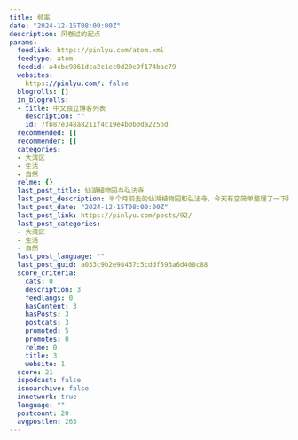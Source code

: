 ```yaml
---
title: 频率
date: "2024-12-15T08:00:00Z"
description: 风卷过的起点
params:
  feedlink: https://pinlyu.com/atom.xml
  feedtype: atom
  feedid: a4cbe9861dca2c1ec0d20e9f174bac79
  websites:
    https://pinlyu.com/: false
  blogrolls: []
  in_blogrolls:
  - title: 中文独立博客列表
    description: ""
    id: 7fb87e348a8211f4c19e4b0b0da225bd
  recommended: []
  recommender: []
  categories:
  - 大湾区
  - 生活
  - 自然
  relme: {}
  last_post_title: 仙湖植物园与弘法寺
  last_post_description: 半个月前去的仙湖植物园和弘法寺，今天有空简单整理了一下照片，写个小小的游记给大家分享雨后植物园的美景吧。
  last_post_date: "2024-12-15T08:00:00Z"
  last_post_link: https://pinlyu.com/posts/92/
  last_post_categories:
  - 大湾区
  - 生活
  - 自然
  last_post_language: ""
  last_post_guid: a033c9b2e98437c5cddf593a6d408c88
  score_criteria:
    cats: 0
    description: 3
    feedlangs: 0
    hasContent: 3
    hasPosts: 3
    postcats: 3
    promoted: 5
    promotes: 0
    relme: 0
    title: 3
    website: 1
  score: 21
  ispodcast: false
  isnoarchive: false
  innetwork: true
  language: ""
  postcount: 20
  avgpostlen: 263
---
```

